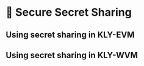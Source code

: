 # 🤫 Secure Secret Sharing

## Using secret sharing in KLY-EVM



## Using secret sharing in KLY-WVM
